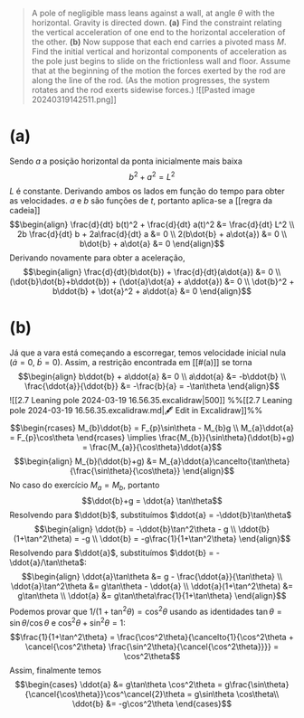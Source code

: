> A pole of negligible mass leans against a wall, at angle $\theta$ with the horizontal. Gravity is directed down.
> **(a)** Find the constraint relating the vertical acceleration of one end to the horizontal acceleration of the other.
 > **(b)** Now suppose that each end carries a pivoted mass $M$. Find the initial vertical and horizontal components of acceleration as the pole just begins to slide on the frictionless wall and floor. Assume that at the beginning of the motion the forces exerted by the rod are along the line of the rod. (As the motion progresses, the system rotates and the rod exerts sidewise forces.)
 > ![[Pasted image 20240319142511.png]]
 
# (a)
 
 Sendo $a$ a posição horizontal da ponta inicialmente mais baixa
$$b^2 + a^2 = L^2$$
 $L$ é constante. Derivando ambos os lados em função do tempo para obter as velocidades. $a$ e $b$ são funções de $t$, portanto aplica-se a [[regra da cadeia]] 
$$\begin{align}
\frac{d}{dt} b(t)^2 + \frac{d}{dt} a(t)^2 &= \frac{d}{dt} L^2 \\
2b \frac{d}{dt} b + 2a\frac{d}{dt} a &= 0 \\
2(b\dot{b} + a\dot{a}) &= 0 \\
b\dot{b} + a\dot{a} &= 0
\end{align}$$
Derivando novamente para obter a aceleração,
$$\begin{align}
\frac{d}{dt}(b\dot{b}) + \frac{d}{dt}(a\dot{a}) &= 0 \\
(\dot{b}\dot{b}+b\ddot{b}) + (\dot{a}\dot{a} + a\ddot{a}) &= 0 \\
\dot{b}^2 + b\ddot{b} + \dot{a}^2 + a\ddot{a} &= 0
\end{align}$$
# (b)
Já que a vara está começando a escorregar, temos velocidade inicial nula ($\dot{a} = 0$, $\dot{b} = 0$). Assim, a restrição encontrada em [[#(a)]] se torna
$$\begin{align}
b\ddot{b} + a\ddot{a} &= 0 \\
a\ddot{a} &= -b\ddot{b} \\
\frac{\ddot{a}}{\ddot{b}} &= -\frac{b}{a} = -\tan\theta
\end{align}$$
![[2.7 Leaning pole 2024-03-19 16.56.35.excalidraw|500]]
%%[[2.7 Leaning pole 2024-03-19 16.56.35.excalidraw.md|🖋 Edit in Excalidraw]]%%
$$\begin{rcases}
M_{b}\ddot{b} = F_{p}\sin\theta - M_{b}g \\
M_{a}\ddot{a} = F_{p}\cos\theta
\end{rcases} \implies
\frac{M_{b}}{\sin\theta}(\ddot{b}+g) = \frac{M_{a}}{\cos\theta}\ddot{a}$$
$$\begin{align}
M_{b}(\ddot{b}+g) &= M_{a}\ddot{a}\cancelto{\tan\theta}{\frac{\sin\theta}{\cos\theta}}
\end{align}$$
No caso do exercício $M_{a} = M_{b}$, portanto
$$\ddot{b}+g = \ddot{a} \tan\theta$$
Resolvendo para $\ddot{b}$, substituímos $\ddot{a} = -\ddot{b}\tan\theta$
$$\begin{align}
\ddot{b} = -\ddot{b}\tan^2\theta - g \\
\ddot{b}(1+\tan^2\theta) = -g \\
\ddot{b} = -g\frac{1}{1+\tan^2\theta}
\end{align}$$
Resolvendo para $\ddot{a}$, substituímos $\ddot{b} = -\ddot{a}/\tan\theta$:
$$\begin{align}
\ddot{a}\tan\theta &= g - \frac{\ddot{a}}{\tan\theta} \\
\ddot{a}\tan^2\theta &= g\tan\theta - \ddot{a} \\
\ddot{a}(1+\tan^2\theta) &= g\tan\theta \\
\ddot{a} &= g\tan\theta\frac{1}{1+\tan\theta}
\end{align}$$
Podemos provar que $1/(1+\tan^2\theta) = \cos^2\theta$ usando as identidades $\tan\theta = \sin\theta/\cos\theta$ e $\cos^2\theta + \sin^2\theta = 1$:
$$\frac{1}{1+\tan^2\theta} = \frac{\cos^2\theta}{\cancelto{1}{\cos^2\theta + \cancel{\cos^2\theta} \frac{\sin^2\theta}{\cancel{\cos^2\theta}}}} = \cos^2\theta$$
Assim, finalmente temos
$$\begin{cases}
\ddot{a} &= g\tan\theta \cos^2\theta = g\frac{\sin\theta}{\cancel{\cos\theta}}\cos^\cancel{2}\theta  = g\sin\theta \cos\theta\\
\ddot{b} &= -g\cos^2\theta
\end{cases}$$